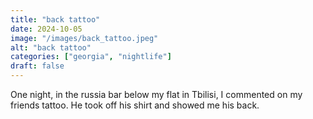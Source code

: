 ```yaml
---
title: "back tattoo"
date: 2024-10-05
image: "/images/back_tattoo.jpeg"
alt: "back tattoo"
categories: ["georgia", "nightlife"]
draft: false
---
```


One night, in the russia bar below my flat in Tbilisi, I commented on my friends tattoo. He took off his shirt and showed me his back.